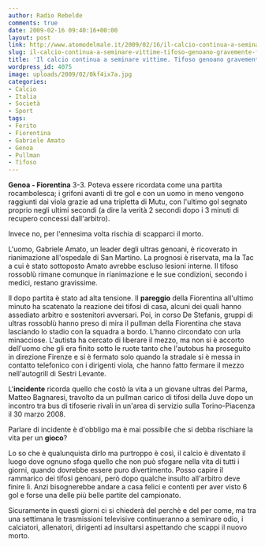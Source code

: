 ```yaml
---
author: Radio Rebelde
comments: true
date: 2009-02-16 09:40:16+00:00
layout: post
link: http://www.atomodelmale.it/2009/02/16/il-calcio-continua-a-seminare-vittime-tifoso-genoano-gravemente-ferito/
slug: il-calcio-continua-a-seminare-vittime-tifoso-genoano-gravemente-ferito
title: 'Il calcio continua a seminare vittime. Tifoso genoano gravemente ferito. '
wordpress_id: 4075
image: uploads/2009/02/0kf4ix7a.jpg
categories:
- Calcio
- Italia
- Società
- Sport
tags:
- Ferito
- Fiorentina
- Gabriele Amato
- Genoa
- Pullman
- Tifoso
---
```


**Genoa - Fiorentina** 3-3. Poteva essere ricordata come una partita rocambolesca; i grifoni avanti di tre gol e con un uomo in meno vengono raggiunti dai viola grazie ad una tripletta di Mutu, con l'ultimo gol segnato proprio negli ultimi secondi (a dire la verità 2 secondi dopo i 3 minuti di recupero concessi dall'arbitro).

Invece no, per l'ennesima volta rischia di scapparci il morto.

L'uomo, Gabriele Amato, un leader degli ultras genoani, è ricoverato in rianimazione all'ospedale di San Martino. La prognosi è riservata, ma la Tac a cui è stato sottoposto Amato avrebbe escluso lesioni interne. Il tifoso rossoblù rimane comunque in rianimazione e le sue condizioni, secondo i medici, restano gravissime.

Il dopo partita è stato ad alta tensione. Il **pareggio** della Fiorentina all'ultimo minuto ha scatenato la reazione dei tifosi di casa, alcuni dei quali hanno assediato arbitro e sostenitori avversari. Poi, in corso De Stefanis, gruppi di ultras rossoblù hanno preso di mira il pullman della Fiorentina che stava lasciando lo stadio con la squadra a bordo. L'hanno circondato con urla minacciose. L'autista ha cercato di liberare il mezzo, ma non si è accorto dell'uomo che gli era finito sotto le ruote tanto che l'autobus ha proseguito in direzione Firenze e si è fermato solo quando la stradale si è messa in contatto telefonico con i dirigenti viola, che hanno fatto fermare il mezzo nell'autogrill di Sestri Levante.

L'**incidente** ricorda quello che costò la vita a un giovane ultras del Parma, Matteo Bagnaresi, travolto da un pullman carico di tifosi della Juve dopo un incontro tra bus di tifoserie rivali in un'area di servizio sulla Torino-Piacenza il 30 marzo 2008.

Parlare di incidente è d'obbligo ma è mai possibile che si debba rischiare la vita per un **gioco**?

Lo so che è qualunquista dirlo ma purtroppo è così, il calcio è diventato il luogo dove ognuno sfoga quello che non può sfogare nella vita di tutti i giorni, quando dovrebbe essere puro divertimento. Posso capire il rammarico dei tifosi genoani, però dopo qualche insulto all'arbitro deve finire lì. Anzi bisognerebbe andare a casa felici e contenti per aver visto 6 gol e forse una delle più belle partite del campionato.

Sicuramente in questi giorni ci si chiederà del perchè e del per come, ma tra una settimana le trasmissioni televisive continueranno a seminare odio, i calciatori, allenatori, dirigenti ad insultarsi aspettando che scappi il nuovo morto.
